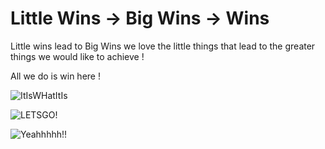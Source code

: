 # Little Wins -> Big Wins -> Wins

Little wins lead to Big Wins we love the little things that lead to the greater things we would like to achieve ! 




All we do is win here !

![ItIsWHatItIs](https://media.giphy.com/media/EBolRO7z50KTOn85Pi/giphy.gif)

![LETSGO!](https://media.giphy.com/media/iOGjqLSf2o18GEeC9U/giphy.gif)

![Yeahhhhh!!](https://media.giphy.com/media/3ohzdIlKlAyUs9O7qo/giphy.gif)

